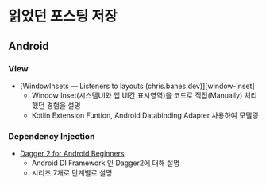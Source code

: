 # 읽었던 포스팅 저장


## Android
### View
 * [WindowInsets — Listeners to layouts (chris.banes.dev)][window-inset] 
   - Window Inset(시스템UI와 앱 UI간 표시영역)을 코드로 직접(Manually) 처리했던 경험을 설명
   - Kotlin Extension Funtion, Android Databinding Adapter 사용하여 모델링

### Dependency Injection
 * [Dagger 2 for Android Beginners][dagger2-for-android-beginner] 
   - Android DI Framework 인 Dagger2에 대해 설명
   - 시리즈 7개로 단계별로 설명

 [window-insets]: https://chris.banes.dev/2019/04/12/insets-listeners-to-layouts/\
 [dagger2-for-android-beginner]: https://medium.com/@harivigneshjayapalan/dagger-2-for-android-beginners-introduction-be6580cb3edb
